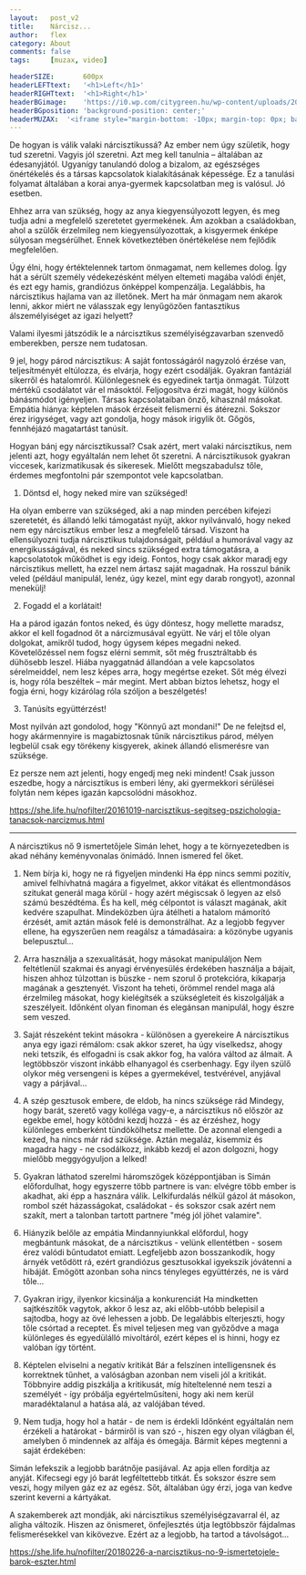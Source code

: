 ```yaml
---
layout:   post_v2
title:    Nárcisz...
author:   flex
category: About
comments: false
tags:     [muzax, video]

headerSIZE:       600px
headerLEFTtext:   '<h1>Left</h1>'
headerRIGHTtext:  '<h1>Right</h1>'
headerBGimage:    'https://i0.wp.com/citygreen.hu/wp-content/uploads/2016/07/Narcissus-Flower-Record.jpg'
headerBGposition: 'background-position: center;'
headerMUZAX:  '<iframe style="margin-bottom: -10px; margin-top: 0px; background: white;" width="100%" height="20" scrolling="no" frameborder="no" src="https://w.soundcloud.com/player/?url=https%3A//api.soundcloud.com/tracks/24302933&&amp;color=ff5500&amp;inverse=false&amp;auto_play=false&amp;show_user=true"></iframe>'
---
```


<div class="rainbow"></div>


De hogyan is válik valaki nárcisztikussá?
Az ember nem úgy születik, hogy tud szeretni. Vagyis jól szeretni. Azt meg kell tanulnia – általában az édesanyjától. Ugyanígy tanulandó dolog a bizalom, az egészséges önértékelés és a társas kapcsolatok kialakításának képessége. Ez a tanulási folyamat általában a korai anya-gyermek kapcsolatban meg is valósul. Jó esetben.

Ehhez arra van szükség, hogy az anya kiegyensúlyozott legyen, és meg tudja adni a megfelelő szeretetet gyermekének.
Ám azokban a családokban, ahol a szülők érzelmileg nem kiegyensúlyozottak, a kisgyermek énképe súlyosan megsérülhet. Ennek következtében önértékelése nem fejlődik megfelelően.

Úgy élni, hogy értéktelennek tartom önmagamat, nem kellemes dolog. Így hát a sérült személy védekezésként mélyen eltemeti magába valódi énjét, és ezt egy hamis, grandiózus önképpel kompenzálja. Legalábbis, ha nárcisztikus hajlama van az illetőnek.
Mert ha már önmagam nem akarok lenni, akkor miért ne válasszak egy lenyűgözően fantasztikus álszemélyiséget az igazi helyett?

Valami ilyesmi játszódik le a nárcisztikus személyiségzavarban szenvedő emberekben, persze nem tudatosan. 

9 jel, hogy párod nárcisztikus:
A saját fontosságáról nagyzoló érzése van, teljesítményét eltúlozza, és elvárja, hogy ezért csodálják.
Gyakran fantáziál sikerről és hatalomról.
Különlegesnek és egyedinek tartja önmagát.
Túlzott mértékű csodálatot vár el másoktól.
Feljogosítva érzi magát, hogy különös bánásmódot igényeljen.
Társas kapcsolataiban önző, kihasznál másokat.
Empátia hiánya: képtelen mások érzéseit felismerni és átérezni.
Sokszor érez irigységet, vagy azt gondolja, hogy mások irigylik őt.
Gőgös, fennhéjázó magatartást tanúsít.

Hogyan bánj egy nárcisztikussal?
Csak azért, mert valaki nárcisztikus, nem jelenti azt, hogy egyáltalán nem lehet őt szeretni. A nárcisztikusok gyakran viccesek, karizmatikusak és sikeresek. Mielőtt megszabadulsz tőle, érdemes megfontolni pár szempontot vele kapcsolatban.

1. Döntsd el, hogy neked mire van szükséged!

Ha olyan emberre van szükséged, aki a nap minden percében kifejezi szeretetét, és állandó lelki támogatást nyújt, akkor nyilvánvaló, hogy neked nem egy nárcisztikus ember lesz a megfelelő társad.
Viszont ha ellensúlyozni tudja nárcisztikus tulajdonságait, például a humorával vagy az energikusságával, és neked sincs szükséged extra támogatásra, a kapcsolatotok működhet is egy ideig.
Fontos, hogy csak akkor maradj egy nárcisztikus mellett, ha ezzel nem ártasz saját magadnak. Ha rosszul bánik veled (például manipulál, lenéz, úgy kezel, mint egy darab rongyot), azonnal menekülj!

2. Fogadd el a korlátait!

Ha a párod igazán fontos neked, és úgy döntesz, hogy mellette maradsz, akkor el kell fogadnod őt a nárcizmusával együtt. Ne várj el tőle olyan dolgokat, amikről tudod, hogy úgysem képes megadni neked. Követelőzéssel nem fogsz elérni semmit, sőt még frusztráltabb és dühösebb leszel.
Hiába nyaggatnád állandóan a vele kapcsolatos sérelmeiddel, nem lesz képes arra, hogy megértse ezeket.
Sőt még élvezi is, hogy róla beszéltek – már megint. Mert abban biztos lehetsz, hogy el fogja érni, hogy kizárólag róla szóljon a beszélgetés!

3. Tanúsíts együttérzést!

Most nyilván azt gondolod, hogy "Könnyű azt mondani!" De ne felejtsd el, hogy akármennyire is magabiztosnak tűnik nárcisztikus párod, mélyen legbelül csak egy törékeny kisgyerek, akinek állandó elismerésre van szüksége.

Ez persze nem azt jelenti, hogy engedj meg neki mindent!
Csak jusson eszedbe, hogy a nárcisztikus is emberi lény, aki gyermekkori sérülései folytán nem képes igazán kapcsolódni másokhoz.

https://she.life.hu/nofilter/20161019-narcisztikus-segitseg-pszichologia-tanacsok-narcizmus.html

-----------------------

A nárcisztikus nő 9 ismertetőjele
Simán lehet, hogy a te környezetedben is akad néhány keményvonalas önimádó. Innen ismered fel őket.

1. Nem bírja ki, hogy ne rá figyeljen mindenki
Ha épp nincs semmi pozitív, amivel felhívhatná magára a figyelmet, akkor vitákat és ellentmondásos szitukat generál maga körül - hogy azért mégiscsak ő legyen az első számú beszédtéma. És ha kell, még célpontot is választ magának, akit kedvére szapulhat. Mindeközben újra átélheti a hatalom mámorító érzését, amit aztán mások felé is demonstrálhat. Az a legjobb fegyver ellene, ha egyszerűen nem reagálsz a támadásaira: a közönybe ugyanis belepusztul...

2. Arra használja a szexualitását, hogy másokat manipuláljon
Nem feltétlenül szakmai és anyagi érvényesülés érdekében használja a bájait, hiszen ahhoz túlzottan is büszke - nem szorul ő protekcióra, kikaparja magának a gesztenyét. Viszont ha teheti, örömmel rendel maga alá érzelmileg másokat, hogy kielégítsék a szükségleteit és kiszolgálják a szeszélyeit. Időnként olyan finoman és elegánsan manipulál, hogy észre sem veszed.

3. Saját részeként tekint másokra - különösen a gyerekeire
A nárcisztikus anya egy igazi rémálom: csak akkor szeret, ha úgy viselkedsz, ahogy neki tetszik, és elfogadni is csak akkor fog, ha valóra váltod az álmait. A legtöbbször viszont inkább elhanyagol és cserbenhagy. Egy ilyen szülő olykor még versengeni is képes a gyermekével, testvérével, anyjával vagy a párjával...

4. A szép gesztusok embere, de eldob, ha nincs szüksége rád
Mindegy, hogy barát, szerető vagy kolléga vagy-e, a nárcisztikus nő először az egekbe emel, hogy kötődni kezdj hozzá - és az érzéshez, hogy különleges emberként tündökölhetsz mellette. De azonnal elengedi a kezed, ha nincs már rád szüksége. Aztán megaláz, kisemmiz és magadra hagy - ne csodálkozz, inkább kezdj el azon dolgozni, hogy mielőbb meggyógyuljon a lelked!

5. Gyakran láthatod szerelmi háromszögek középpontjában is
Simán előfordulhat, hogy egyszerre több partnere is van: elvégre több ember is akadhat, aki épp a hasznára válik. Lelkifurdalás nélkül gázol át másokon, rombol szét házasságokat, családokat - és sokszor csak azért nem szakít, mert a talonban tartott partnere "még jól jöhet valamire".

6. Hiányzik belőle az empátia
Mindannyiunkkal előfordul, hogy megbántunk másokat, de a nárcisztikus - velünk ellentétben - sosem érez valódi bűntudatot emiatt. Legfeljebb azon bosszankodik, hogy árnyék vetődött rá, ezért grandiózus gesztusokkal igyekszik jóvátenni a hibáját. Emögött azonban soha nincs tényleges együttérzés, ne is várd tőle...

7. Gyakran irigy, ilyenkor kicsinálja a konkurenciát
Ha mindketten sajtkészítők vagytok, akkor ő lesz az, aki előbb-utóbb belepisil a sajtodba, hogy az övé lehessen a jobb. De legalábbis elterjeszti, hogy tőle csórtad a receptet. És mivel teljesen meg van győződve a maga különleges és egyedülálló mivoltáról, ezért képes el is hinni, hogy ez valóban így történt.

8. Képtelen elviselni a negatív kritikát
Bár a felszínen intelligensnek és korrektnek tűnhet, a valóságban azonban nem viseli jól a kritikát. Többnyire addig piszkálja a kritikusát, míg hiteltelenné nem teszi a személyét - így próbálja egyértelműsíteni, hogy aki nem kerül maradéktalanul a hatása alá, az valójában téved.

9. Nem tudja, hogy hol a határ - de nem is érdekli
Időnként egyáltalán nem érzékeli a határokat - bármiről is van szó -, hiszen egy olyan világban él, amelyben ő mindennek az alfája és ómegája. Bármit képes megtenni a saját érdekében:

Simán lefekszik a legjobb barátnője pasijával.
Az apja ellen fordítja az anyját.
Kifecsegi egy jó barát legféltettebb titkát.
És sokszor észre sem veszi, hogy milyen gáz ez az egész. Sőt, általában úgy érzi, joga van kedve szerint keverni a kártyákat.

A szakemberek azt mondják, aki nárcisztikus személyiségzavarral él, az aligha változik. Hiszen az önismeret, önfejlesztés útja legtöbbször fájdalmas felismerésekkel van kikövezve. Ezért az a legjobb, ha tartod a távolságot...

https://she.life.hu/nofilter/20180226-a-narcisztikus-no-9-ismertetojele-barok-eszter.html